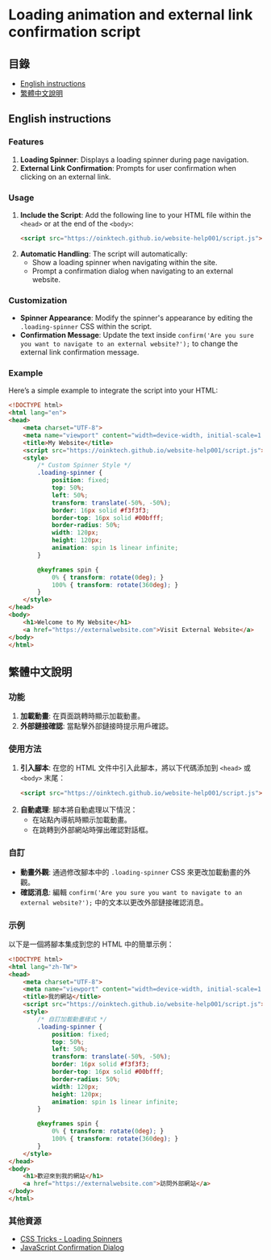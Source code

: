 # Loading animation and external link confirmation script


## 目錄
- [English instructions](#english-instructions)
- [繁體中文說明](#繁體中文說明)

## English instructions

### Features
1. **Loading Spinner**: Displays a loading spinner during page navigation.
2. **External Link Confirmation**: Prompts for user confirmation when clicking on an external link.

### Usage
1. **Include the Script**: Add the following line to your HTML file within the `<head>` or at the end of the `<body>`:
    ```html
    <script src="https://oinktech.github.io/website-help001/script.js"></script>
    ```
2. **Automatic Handling**: The script will automatically:
    - Show a loading spinner when navigating within the site.
    - Prompt a confirmation dialog when navigating to an external website.

### Customization
- **Spinner Appearance**: Modify the spinner's appearance by editing the `.loading-spinner` CSS within the script.
- **Confirmation Message**: Update the text inside `confirm('Are you sure you want to navigate to an external website?');` to change the external link confirmation message.

### Example
Here’s a simple example to integrate the script into your HTML:
```html
<!DOCTYPE html>
<html lang="en">
<head>
    <meta charset="UTF-8">
    <meta name="viewport" content="width=device-width, initial-scale=1.0">
    <title>My Website</title>
    <script src="https://oinktech.github.io/website-help001/script.js"></script>
    <style>
        /* Custom Spinner Style */
        .loading-spinner {
            position: fixed;
            top: 50%;
            left: 50%;
            transform: translate(-50%, -50%);
            border: 16px solid #f3f3f3;
            border-top: 16px solid #00bfff;
            border-radius: 50%;
            width: 120px;
            height: 120px;
            animation: spin 1s linear infinite;
        }

        @keyframes spin {
            0% { transform: rotate(0deg); }
            100% { transform: rotate(360deg); }
        }
    </style>
</head>
<body>
    <h1>Welcome to My Website</h1>
    <a href="https://externalwebsite.com">Visit External Website</a>
</body>
</html>
```

## 繁體中文說明

### 功能
1. **加載動畫**: 在頁面跳轉時顯示加載動畫。
2. **外部鏈接確認**: 當點擊外部鏈接時提示用戶確認。

### 使用方法
1. **引入腳本**: 在您的 HTML 文件中引入此腳本，將以下代碼添加到 `<head>` 或 `<body>` 末尾：
    ```html
    <script src="https://oinktech.github.io/website-help001/script.js"></script>
    ```
2. **自動處理**: 腳本將自動處理以下情況：
    - 在站點內導航時顯示加載動畫。
    - 在跳轉到外部網站時彈出確認對話框。

### 自訂
- **動畫外觀**: 通過修改腳本中的 `.loading-spinner` CSS 來更改加載動畫的外觀。
- **確認消息**: 編輯 `confirm('Are you sure you want to navigate to an external website?');` 中的文本以更改外部鏈接確認消息。

### 示例
以下是一個將腳本集成到您的 HTML 中的簡單示例：
```html
<!DOCTYPE html>
<html lang="zh-TW">
<head>
    <meta charset="UTF-8">
    <meta name="viewport" content="width=device-width, initial-scale=1.0">
    <title>我的網站</title>
    <script src="https://oinktech.github.io/website-help001/script.js"></script>
    <style>
        /* 自訂加載動畫樣式 */
        .loading-spinner {
            position: fixed;
            top: 50%;
            left: 50%;
            transform: translate(-50%, -50%);
            border: 16px solid #f3f3f3;
            border-top: 16px solid #00bfff;
            border-radius: 50%;
            width: 120px;
            height: 120px;
            animation: spin 1s linear infinite;
        }

        @keyframes spin {
            0% { transform: rotate(0deg); }
            100% { transform: rotate(360deg); }
        }
    </style>
</head>
<body>
    <h1>歡迎來到我的網站</h1>
    <a href="https://externalwebsite.com">訪問外部網站</a>
</body>
</html>
```

### 其他資源
- [CSS Tricks - Loading Spinners](https://css-tricks.com/snippets/css/loading-spinners/)
- [JavaScript Confirmation Dialog](https://developer.mozilla.org/en-US/docs/Web/API/Window/confirm)
```

